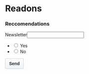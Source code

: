 <style>
      btn-sm {
    padding: 3px 10px;
    font-size: 12px;
    line-height: 20px;
}
.btn-blue {
    color: #fff;
    background-color: #0361cc;
    background-image: linear-gradient(-180deg, #0679fc 0%, #0361cc 90%);
}
.btn {
    color: #24292e;
    background-color: #eff3f6;
    background-image: linear-gradient(-180deg, #fafbfc 0%, #eff3f6 90%);
}
.btn {
    position: relative;
    display: inline-block;
    padding: 6px 12px;
    font-size: 14px;
    font-weight: 600;
    line-height: 20px;
    white-space: nowrap;
    vertical-align: middle;
    cursor: pointer;
    user-select: none;
    background-repeat: repeat-x;
    background-position: -1px -1px;
    background-size: 110% 110%;
    border: 1px solid rgba(27,31,35,.2);
    border-radius: .25em;
    appearance: none;
}
      </style>
<H1>Readons</H1>

<H3>Reccomendations</H3>
Newsletter<input type="text"/>
<ul class="list-style-none pl-1">
      <li>
        <label class="text-normal">
          <input type="radio" name="helpfulness-option" value="yes" required="">
          Yes 
        </label>
      </li>
      <li>
        <label class="text-normal">
          <input type="radio" name="helpfulness-option" value="no" required="">
          No
        </label>
      </li>
    </ul>
<button type="submit" class="btn btn-blue btn-sm">
      Send
    </button>

